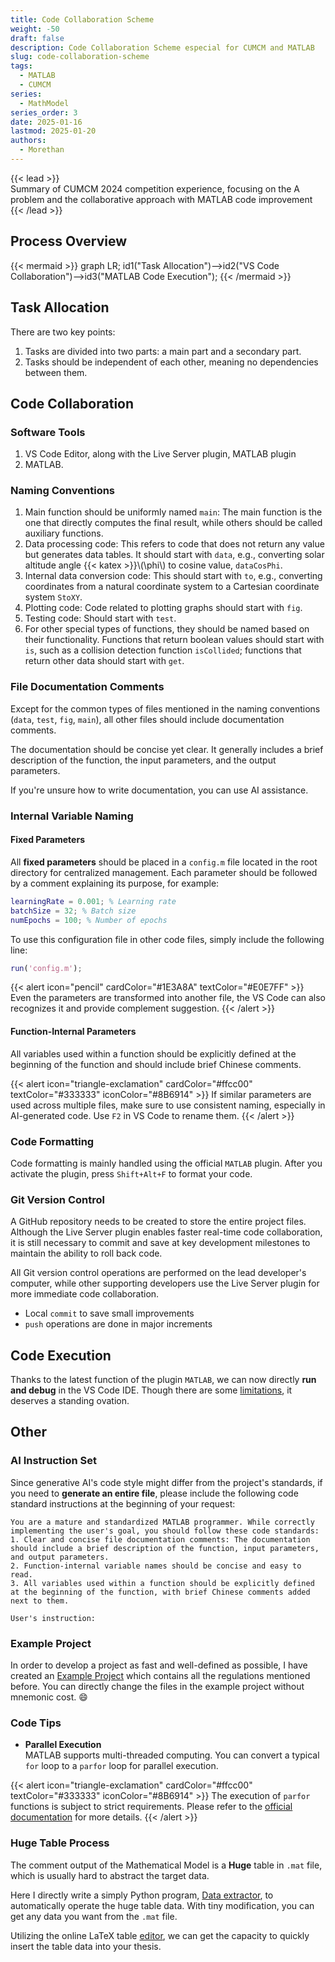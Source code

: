 ```yaml
---
title: Code Collaboration Scheme
weight: -50
draft: false
description: Code Collaboration Scheme especial for CUMCM and MATLAB
slug: code-collaboration-scheme
tags:
  - MATLAB
  - CUMCM
series:
  - MathModel
series_order: 3
date: 2025-01-16
lastmod: 2025-01-20
authors:
  - Morethan
---
```


{{< lead >}}  
Summary of CUMCM 2024 competition experience, focusing on the A problem and the collaborative approach with MATLAB code improvement  
{{< /lead >}}

## Process Overview

{{< mermaid >}}
graph LR;
id1("Task Allocation")-->id2("VS Code Collaboration")-->id3("MATLAB Code Execution");
{{< /mermaid >}}

## Task Allocation

There are two key points:

1. Tasks are divided into two parts: a main part and a secondary part.
2. Tasks should be independent of each other, meaning no dependencies between them.

## Code Collaboration

### Software Tools

1. VS Code Editor, along with the Live Server plugin, MATLAB plugin
2. MATLAB.

### Naming Conventions

1. Main function should be uniformly named `main`: The main function is the one that directly computes the final result, while others should be called auxiliary functions.
2. Data processing code: This refers to code that does not return any value but generates data tables. It should start with `data`, e.g., converting solar altitude angle {{< katex >}}\\(\\phi\\) to cosine value, `dataCosPhi`.
3. Internal data conversion code: This should start with `to`, e.g., converting coordinates from a natural coordinate system to a Cartesian coordinate system `StoXY`.
4. Plotting code: Code related to plotting graphs should start with `fig`.
5. Testing code: Should start with `test`.
6. For other special types of functions, they should be named based on their functionality. Functions that return boolean values should start with `is`, such as a collision detection function `isCollided`; functions that return other data should start with `get`.

### File Documentation Comments

Except for the common types of files mentioned in the naming conventions (`data`, `test`, `fig`, `main`), all other files should include documentation comments.

The documentation should be concise yet clear. It generally includes a brief description of the function, the input parameters, and the output parameters.

If you're unsure how to write documentation, you can use AI assistance.

### Internal Variable Naming

#### Fixed Parameters

All **fixed parameters** should be placed in a `config.m` file located in the root directory for centralized management. Each parameter should be followed by a comment explaining its purpose, for example:

```MATLAB
learningRate = 0.001; % Learning rate
batchSize = 32; % Batch size
numEpochs = 100; % Number of epochs
```

To use this configuration file in other code files, simply include the following line:

```MATLAB
run('config.m');
```

{{< alert icon="pencil" cardColor="#1E3A8A" textColor="#E0E7FF" >}}
Even the parameters are transformed into another file, the VS Code can also recognizes it and provide complement suggestion.
{{< /alert >}}
#### Function-Internal Parameters

All variables used within a function should be explicitly defined at the beginning of the function and should include brief Chinese comments.

{{< alert icon="triangle-exclamation" cardColor="#ffcc00" textColor="#333333" iconColor="#8B6914" >}}
If similar parameters are used across multiple files, make sure to use consistent naming, especially in AI-generated code. Use `F2` in VS Code to rename them.
{{< /alert >}}
### Code Formatting

Code formatting is mainly handled using the official `MATLAB` plugin. After you activate the plugin, press `Shift+Alt+F` to format your code.

### Git Version Control

A GitHub repository needs to be created to store the entire project files. Although the Live Server plugin enables faster real-time code collaboration, it is still necessary to commit and save at key development milestones to maintain the ability to roll back code.

All Git version control operations are performed on the lead developer's computer, while other supporting developers use the Live Server plugin for more immediate code collaboration.

- Local `commit` to save small improvements
- `push` operations are done in major increments

## Code Execution

Thanks to the latest function of the plugin `MATLAB`, we can now directly **run and debug** in the VS Code IDE. Though there are some [limitations](https://github.com/mathworks/MATLAB-extension-for-vscode?tab=readme-ov-file#limitations), it deserves a standing ovation.

## Other

### AI Instruction Set

Since generative AI's code style might differ from the project's standards, if you need to **generate an entire file**, please include the following code standard instructions at the beginning of your request:

```text
You are a mature and standardized MATLAB programmer. While correctly implementing the user's goal, you should follow these code standards:
1. Clear and concise file documentation comments: The documentation should include a brief description of the function, input parameters, and output parameters.
2. Function-internal variable names should be concise and easy to read.
3. All variables used within a function should be explicitly defined at the beginning of the function, with brief Chinese comments added next to them.

User's instruction:
```

### Example Project
In order to develop a project as fast and well-defined as possible, I have created an [Example Project](https://github.com/morethan987/morethan987/tree/main/MathModelExampleProject) which contains all the regulations mentioned before. You can directly change the files in the example project without mnemonic cost. 😄

### Code Tips

- **Parallel Execution**  
    MATLAB supports multi-threaded computing. You can convert a typical `for` loop to a `parfor` loop for parallel execution.

{{< alert icon="triangle-exclamation" cardColor="#ffcc00" textColor="#333333" iconColor="#8B6914" >}}
The execution of `parfor` functions is subject to strict requirements. Please refer to the [official documentation](https://ww2.mathworks.cn/help/parallel-computing/parfor.html) for more details.
{{< /alert >}}
### Huge Table Process
The comment output of the Mathematical Model is a **Huge** table in `.mat` file, which is usually hard to abstract the target data.

Here I directly write a simply Python program, [Data extractor](https://github.com/morethan987/morethan987/tree/main/%E6%95%B0%E6%8D%AE%E6%8F%90%E5%8F%96%E5%99%A8), to automatically operate the huge table data. With tiny modification, you can get any data you want from the `.mat` file.

Utilizing the online LaTeX table [editor](https://tableconvert.com/zh-cn/latex-generator), we can get the capacity to quickly insert the table data into your thesis.
